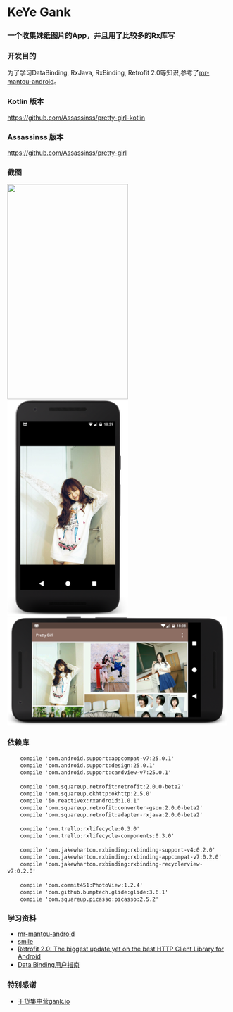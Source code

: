 # KeYe Gank
### 一个收集妹纸图片的App，并且用了比较多的Rx库写

### 开发目的
为了学习DataBinding, RxJava, RxBinding, Retrofit 2.0等知识,参考了[mr-mantou-android](https://github.com/oxoooo/mr-mantou-android)。

### Kotlin 版本
https://github.com/Assassinss/pretty-girl-kotlin

### Assassinss 版本
https://github.com/Assassinss/pretty-girl

### 截图
<img src="/screenshots/1.png" width="274" height="489"> <img src="/screenshots/2.png" width="274" height="489">
<img src="/screenshots/3.png" width="499" height="246">


### 依赖库
```
    compile 'com.android.support:appcompat-v7:25.0.1'
    compile 'com.android.support:design:25.0.1'
    compile 'com.android.support:cardview-v7:25.0.1'

    compile 'com.squareup.retrofit:retrofit:2.0.0-beta2'
    compile 'com.squareup.okhttp:okhttp:2.5.0'
    compile 'io.reactivex:rxandroid:1.0.1'
    compile 'com.squareup.retrofit:converter-gson:2.0.0-beta2'
    compile 'com.squareup.retrofit:adapter-rxjava:2.0.0-beta2'

    compile 'com.trello:rxlifecycle:0.3.0'
    compile 'com.trello:rxlifecycle-components:0.3.0'

    compile 'com.jakewharton.rxbinding:rxbinding-support-v4:0.2.0'
    compile 'com.jakewharton.rxbinding:rxbinding-appcompat-v7:0.2.0'
    compile 'com.jakewharton.rxbinding:rxbinding-recyclerview-v7:0.2.0'

    compile 'com.commit451:PhotoView:1.2.4'
    compile 'com.github.bumptech.glide:glide:3.6.1'
    compile 'com.squareup.picasso:picasso:2.5.2'
```
### 学习资料
* [mr-mantou-android](https://github.com/oxoooo/mr-mantou-android)
* [smile](https://github.com/Assassinss/smile)
* [Retrofit 2.0: The biggest update yet on the best HTTP Client Library for Android](http://inthecheesefactory.com/blog/retrofit-2.0/en)
* [Data Binding用户指南](http://www.jianshu.com/p/b1df61a4df77)

### 特别感谢
* [干货集中营gank.io](http://gank.io/)


